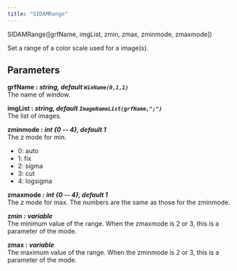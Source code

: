 ```yaml
---
title: "SIDAMRange"
---
```

<p class="function_definition">SIDAMRange(<span class="function_variables">[grfName, imgList, zmin, zmax, zminmode, zmaxmode]</span>)</p>

Set a range of a color scale used for a image(s).

## Parameters

**grfName :** ***string, default `WinName(0,1,1)`***  
The name of window.

**imgList :** ***string, default `ImageNameList(grfName,";")`***  
The list of images.

**zminmode :** ***int {0 -- 4}, default 1***  
The z mode for min.
* 0: auto
* 1: fix
* 2: sigma
* 3: cut
* 4: logsigma

**zmaxmode :** ***int {0 -- 4}, default 1***  
The z mode for max. The numbers are the same as those for the zminmode.

**zmin :** ***variable***  
The minimum value of the range.
When the zmaxmode is 2 or 3, this is a parameter of the mode.

**zmax :** ***variable***  
The maximum value of the range.
When the zminmode is 2 or 3, this is a parameter of the mode.
